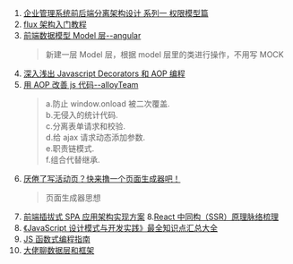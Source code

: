 1. [企业管理系统前后端分离架构设计 系列一 权限模型篇](https://juejin.im/post/5b59c2956fb9a04faa79af6f)
2. [flux 架构入门教程](http://www.ruanyifeng.com/blog/2016/01/flux.html)
3. [前端数据模型 Model 层--angular](https://juejin.im/post/5bd6b48d51882536aa525c93)
   > 新建一层 Model 层，根据 model 层里的类进行操作，不用写 MOCK
4. [深入浅出 Javascript Decorators 和 AOP 编程](https://juejin.im/entry/5a12443951882512a860e93c)
5. [用 AOP 改善 js 代码--alloyTeam](http://www.alloyteam.com/2013/08/yong-aop-gai-shan-javascript-dai-ma/)
   > a.防止 window.onload 被二次覆盖.  
   > b.无侵入的统计代码.  
   > c.分离表单请求和校验.  
   > d.给 ajax 请求动态添加参数.  
   > e.职责链模式.  
   > f.组合代替继承.
6. [厌倦了写活动页？快来撸一个页面生成器吧！](https://juejin.im/post/5bd2f19051882526d14975d2)
   > 页面生成器思想
7. [前端插拔式 SPA 应用架构实现方案](https://juejin.im/post/5b768ffce51d45666f799ba2) 8.[React 中同构（SSR）原理脉络梳理](https://juejin.im/post/5bc7ea48e51d450e46289eab)
8. [《JavaScript 设计模式与开发实践》最全知识点汇总大全](https://juejin.im/post/5c2e10a76fb9a049c0432697?utm_source=gold_browser_extension)
9. [JS 函数式编程指南](https://llh911001.gitbooks.io/mostly-adequate-guide-chinese/content/ch7.html)
10. [大佬聊数据层和框架](https://zhuanlan.zhihu.com/p/32273365)
